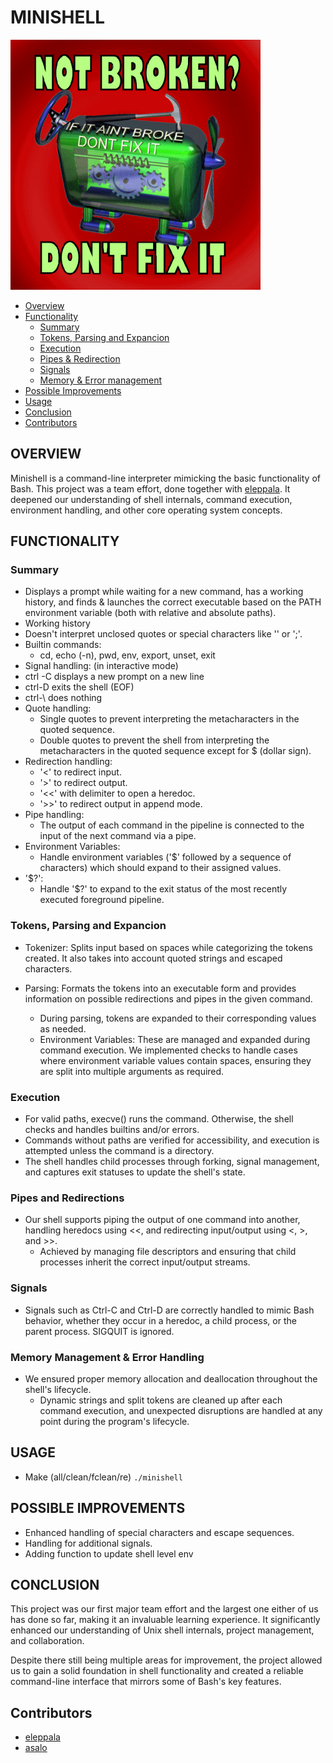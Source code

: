 # MINISHELL
![gif](incs/dontfixit.gif)

* [Overview](#overview)
* [Functionality](#functionality)
  * [Summary](#summary)
  * [Tokens, Parsing and Expancion](#tokens-parsing-and-expancion)
  * [Execution](#execution)
  * [Pipes & Redirection](#pipes-and-redirections)
  * [Signals](#signals)
  * [Memory & Error management](#memory-management--error-handling)
* [Possible Improvements](#possible-improvements)
* [Usage](#possible-improvements)
* [Conclusion](#conclusion)
* [Contributors](#contributors)

## OVERVIEW
Minishell is a command-line interpreter mimicking the basic functionality of Bash. This project was a team effort, done together with [eleppala](https://github.com/eleppala). It deepened our understanding of shell internals, command execution, environment handling, and other core operating system concepts.

## FUNCTIONALITY
### Summary
* Displays a prompt while waiting for a new command, has a working history, and finds & launches the correct executable based on the PATH environment variable (both with relative and absolute paths).
* Working history
* Doesn't interpret unclosed quotes or special characters like '\' or ';'.
* Builtin commands:
  * cd, echo (-n), pwd, env, export, unset, exit
* Signal handling: (in interactive mode)
 * ctrl -C displays a new prompt on a new line
 * ctrl-D exits the shell (EOF)
 * ctrl-\ does nothing
* Quote handling:
  * Single quotes to prevent interpreting the metacharacters in the quoted sequence.
  * Double quotes to prevent the shell from interpreting the metacharacters in the quoted sequence except for $ (dollar sign).
* Redirection handling:
  * '<' to redirect input.
  * '>' to redirect output.
  * '<<' with delimiter to open a heredoc.
  *  '>>' to redirect output in append mode.
* Pipe handling:
  * The output of each command in the pipeline is connected to the input of the next command via a pipe.
* Environment Variables:
  * Handle environment variables ('$' followed by a sequence of characters) which should expand to their assigned values.
* '$?':
  * Handle '$?' to expand to the exit status of the most recently executed foreground pipeline.

### Tokens, Parsing and Expancion
* Tokenizer: Splits input based on spaces while categorizing the tokens created. It also takes into account quoted strings and escaped characters.

* Parsing: Formats the tokens into an executable form and provides information on possible redirections and pipes in the given command.
  * During parsing, tokens are expanded to their corresponding values as needed.
  * Environment Variables: These are managed and expanded during command execution. We implemented checks to handle cases where environment variable values contain spaces, ensuring they are split into multiple arguments as required.

### Execution
* For valid paths, execve() runs the command. Otherwise, the shell checks and handles builtins and/or errors.
* Commands without paths are verified for accessibility, and execution is attempted unless the command is a directory.
* The shell handles child processes through forking, signal management, and captures exit statuses to update the shell's state.

### Pipes and Redirections
* Our shell supports piping the output of one command into another, handling heredocs using <<, and redirecting input/output using <, >, and >>.
  * Achieved by managing file descriptors and ensuring that child processes inherit the correct input/output streams.

### Signals
* Signals such as Ctrl-C and Ctrl-D are correctly handled to mimic Bash behavior, whether they occur in a heredoc, a child process, or the parent process. SIGQUIT is ignored.

### Memory Management & Error Handling
* We ensured proper memory allocation and deallocation throughout the shell's lifecycle.
  * Dynamic strings and split tokens are cleaned up after each command execution, and unexpected disruptions are handled at any point during the program's lifecycle.

## USAGE
* Make (all/clean/fclean/re)
`./minishell`

## POSSIBLE IMPROVEMENTS
* Enhanced handling of special characters and escape sequences.
* Handling for additional signals.
* Adding function to update shell level env

## CONCLUSION
This project was our first major team effort and the largest one either of us has done so far, making it an invaluable learning experience. It significantly enhanced our understanding of Unix shell internals, project management, and collaboration.

Despite there still being multiple areas for improvement, the project allowed us to gain a solid foundation in shell functionality and created a reliable command-line interface that mirrors some of Bash's key features.

## Contributors
* [eleppala](https://github.com/eleppala)
* [asalo](https://github.com/enduserrr)
